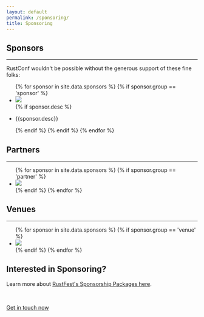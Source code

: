 ```yaml
---
layout: default
permalink: /sponsoring/
title: Sponsoring
---
```


<div class="popout sponsors">
  <section>
    <h1>Sponsors</h1>
    <hr />
    <p>
      RustConf wouldn't be possible without the generous support of these fine folks:
    </p>
      <ul class="primary">
        {% for sponsor in site.data.sponsors %}
          {% if sponsor.group == 'sponsor' %}
            <li><a href="{{sponsor.link}}" title="{{sponsor.name}}"><img src="/assets/sponsors/{{sponsor.logoName}}" /></a></li>
            {% if sponsor.desc %}
            <li><p>{{sponsor.desc}}</p></li>
            {% endif %}
          {% endif %}
        {% endfor %}
      </ul>
  </section>

  <section>
    <h2>Partners</h2>
    <hr />
      <ul>
        {% for sponsor in site.data.sponsors %}
          {% if sponsor.group == 'partner' %}
            <li><a href="{{sponsor.link}}" title="{{sponsor.name}}"><img src="/assets/sponsors/{{sponsor.logoName}}" /></a></li>
          {% endif %}
        {% endfor %}
      </ul>
  </section>


  <section>
    <h2>Venues</h2>
    <hr />
      <ul>
        {% for sponsor in site.data.sponsors %}
          {% if sponsor.group == 'venue' %}
            <li><a href="{{sponsor.link}}" title="{{sponsor.name}}"><img src="/assets/sponsors/{{sponsor.logoName}}" /></a></li>
          {% endif %}
        {% endfor %}
      </ul>
  </section>
</div>


<section class="whitewithwheel">
  <h2>Interested in Sponsoring?</h2>
  <p>Learn more about <a href="/assets/downloads/rustfest_2016_sponsorship.pdf">RustFest's Sponsorship Packages here</a>.
  </p>
  <br />
  <p>
    <a class="button" href="mailto:sponsors@rustfest.eu">
      Get in touch now
    </a>
  </p>
</section>
